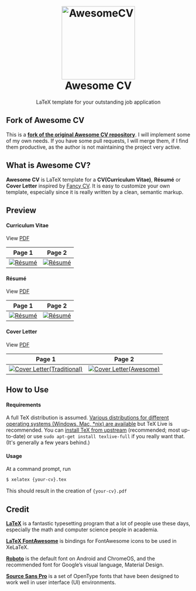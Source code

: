 <h1 align="center">
  <a href="https://github.com/laeberkaes/Awesome-CV" title="AwesomeCV Documentation">
    <img alt="AwesomeCV" src="https://github.com/laeberkaes/Awesome-CV//raw/master/icon0.png" width="200px" height="200px" />
  </a>
  <br />
  Awesome CV
</h1>

<p align="center">
  LaTeX template for your outstanding job application
</p>

## Fork of Awesome CV

This is a [**fork of the original Awesome CV repository**](https://github.com/posquit0/Awesome-CV). I will implement some of my own needs. If you have some pull requests, I will merge them, if I find them productive, as the author is not maintaining the project very active.

## What is Awesome CV?

**Awesome CV** is LaTeX template for a **CV(Curriculum Vitae)**, **Résumé** or **Cover Letter** inspired by [Fancy CV](https://www.sharelatex.com/templates/cv-or-resume/fancy-cv). It is easy to customize your own template, especially since it is really written by a clean, semantic markup.

## Preview

#### Curriculum Vitae

View [PDF](https://raw.githubusercontent.com/laeberkaes/Awesome-CV/master/examples/cv.pdf)

| Page 1 | Page 2 |
|:---:|:---:|
| [![Résumé](https://raw.githubusercontent.com/laeberkaes/Awesome-CV/master/examples/cv0.png)](https://raw.githubusercontent.com/laeberkaes/Awesome-CV/master/examples/cv.pdf)  | [![Résumé](https://raw.githubusercontent.com/laeberkaes/Awesome-CV/master/examples/cv1.png)](https://raw.githubusercontent.com/posquit0/Awesome-CV/master/examples/cv.pdf) |

#### Résumé

View [PDF](https://raw.githubusercontent.com/laeberkaes/Awesome-CV/master/examples/resume.pdf)

| Page 1 | Page 2 |
|:---:|:---:|
| [![Résumé](https://raw.githubusercontent.com/laeberkaes/Awesome-CV/master/examples/resume0.png)](https://raw.githubusercontent.com/laeberkaes/Awesome-CV/master/examples/resume.pdf)  | [![Résumé](https://raw.githubusercontent.com/laeberkaes/Awesome-CV/master/examples/resume1.png)](https://raw.githubusercontent.com/posquit0/Awesome-CV/master/examples/resume.pdf) |

#### Cover Letter

View [PDF](https://raw.githubusercontent.com/laeberkaes/Awesome-CV/master/examples/coverletter.pdf)

| Page 1 | Page 2 |
|:---:|:---:|
| [![Cover Letter(Traditional)](https://raw.githubusercontent.com/laeberkaes/Awesome-CV/master/examples/coverletter0.png)](https://raw.githubusercontent.com/laeberkaes/Awesome-CV/master/examples/coverletter.pdf)  | [![Cover Letter(Awesome)](https://raw.githubusercontent.com/laeberkaes/Awesome-CV/master/examples/coverletter1.png)](https://raw.githubusercontent.com/laeberkaes/Awesome-CV/master/examples/coverletter.pdf) |

## How to Use

#### Requirements

A full TeX distribution is assumed.  [Various distributions for different operating systems (Windows, Mac, \*nix) are available](http://tex.stackexchange.com/q/55437) but TeX Live is recommended.
You can [install TeX from upstream](http://tex.stackexchange.com/q/1092) (recommended; most up-to-date) or use `sudo apt-get install texlive-full` if you really want that.  (It's generally a few years behind.)

#### Usage

At a command prompt, run

```bash
$ xelatex {your-cv}.tex
```

This should result in the creation of ``{your-cv}.pdf``


## Credit

[**LaTeX**](http://www.latex-project.org) is a fantastic typesetting program that a lot of people use these days, especially the math and computer science people in academia.

[**LaTeX FontAwesome**](https://github.com/furl/latex-fontawesome) is bindings for FontAwesome icons to be used in XeLaTeX.

[**Roboto**](https://github.com/google/roboto) is the default font on Android and ChromeOS, and the recommended font for Google’s visual language, Material Design.

[**Source Sans Pro**](https://github.com/adobe-fonts/source-sans-pro) is a set of OpenType fonts that have been designed to work well in user interface (UI) environments.
